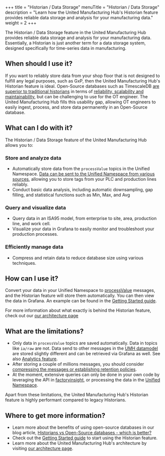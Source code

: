 +++
title = "Historian / Data Storage"
menuTitle = "Historian / Data Storage"
description = "Learn how the United Manufacturing Hub's Historian feature provides reliable data storage and analysis for your manufacturing data."
weight = 2
+++

The Historian / Data Storage feature in the United Manufacturing Hub provides reliable data storage and analysis for your manufacturing data. Essentially, a Historian is just another term for a data storage system, designed specifically for time-series data in manufacturing.

## When should I use it?

If you want to reliably store data from your shop floor that is not designed to fulfill any legal purposes, such as GxP, then the United Manufacturing Hub's Historian feature is ideal. Open-Source databases such as TimescaleDB [are superior to traditional historians](https://learn.umh.app/blog/historians-vs-open-source-databases-which-is-better/) in terms of [reliability, scalability and maintainability](https://learn.umh.app/blog/comparing-mqtt-brokers-for-the-industrial-iot/#three-main-requirements-for-your-it-ot-architecture), but can be challenging to use for the OT engineer. The United Manufacturing Hub fills this usability gap, allowing OT engineers to easily ingest, process, and store data permanently in an Open-Source database.

## What can I do with it?

The Historian / Data Storage feature of the United Manufacturing Hub allows you to:

### Store and analyze data
- Automatically store data from the `processValue` topics in the Unified Namespace. [Data can be sent to the Unified Namespace from various sources](/docs/features/unified-namespace/), allowing you to store tags from your PLC and production lines reliably.
- Conduct basic data analysis, including automatic downsampling, gap filling, and statistical functions such as Min, Max, and Avg

### Query and visualize data
- Query data in an ISA95 model, from enterprise to site, area, production line, and work cell.
- Visualize your data in Grafana to easily monitor and troubleshoot your production processes.

### Efficiently manage data
- Compress and retain data to reduce database size using various techniques.

## How can I use it?

Convert your data in your Unified Namespace to [processValue](/docs/architecture/datamodel/messages/processvalue/) messages, and the Historian feature will store them automatically. You can then view the data in Grafana. An example can be found in the [Getting Started guide](/docs/getstarted/).

For more information about what exactly is behind the Historian feature, check out our [our architecture page](/docs/architecture/)

## What are the limitations?

- Only data in `processValue` topics are saved automatically. Data in topics like `ia/raw` are not. Data send to other messages in the [UMH datamodel](/docs/architecture/datamodel/) are stored slightly different and can be retrieved via Grafana as well. See also [Analytics feature](/docs/features/analytics/).
- After storing a couple of millions messages, you should consider [compressing the messages or establishing retention policies](/docs/production-guide/administration/reduce-database-size/).
- At the moment, extensive queries can only be done in your own code by leveraging the API in [factoryinsight](/docs/architecture/microservices/core/factoryinsight/), or processing the data in the [Unified Namespace](/docs/features/unified-namespace/).

Apart from these limitations, the United Manufacturing Hub's Historian feature is highly performant compared to legacy Historians.

## Where to get more information?
- Learn more about the benefits of using open-source databases in our blog article, [Historians vs Open-Source databases - which is better?](https://learn.umh.app/blog/historians-vs-open-source-databases-which-is-better/)
- Check out the [Getting Started guide](/docs/getstarted/) to start using the Historian feature.
- Learn more about the United Manufacturing Hub's architecture by visiting [our architecture page](/docs/architecture/).
